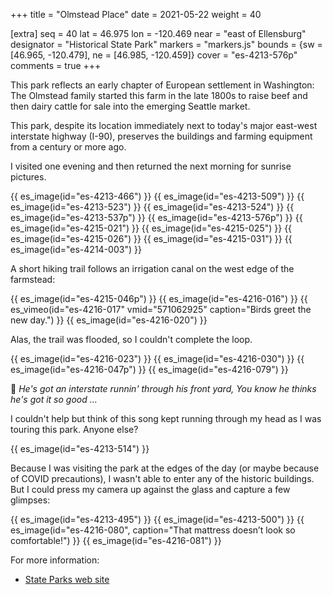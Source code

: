 +++
title = "Olmstead Place"
date = 2021-05-22
weight = 40

[extra]
seq = 40
lat = 46.975
lon = -120.469
near = "east of Ellensburg"
designator = "Historical State Park"
markers = "markers.js"
bounds = {sw = [46.965, -120.479], ne = [46.985, -120.459]}
cover = "es-4213-576p"
comments = true
+++

This park reflects an early chapter of European settlement in Washington: The Olmstead family started this farm in the late 1800s to raise beef and then dairy cattle for sale into the emerging Seattle market.

<!-- more -->

This park, despite its location immediately next to today's major east-west interstate highway (I-90), preserves the buildings and farming equipment from a century or more ago.

I visited one evening and then returned the next morning for sunrise pictures.

{{ es_image(id="es-4213-466") }}
{{ es_image(id="es-4213-509") }}
{{ es_image(id="es-4213-523") }}
{{ es_image(id="es-4213-524") }}
{{ es_image(id="es-4213-537p") }}
{{ es_image(id="es-4213-576p") }}
{{ es_image(id="es-4215-021") }}
{{ es_image(id="es-4215-025") }}
{{ es_image(id="es-4215-026") }}
{{ es_image(id="es-4215-031") }}
{{ es_image(id="es-4214-003") }}

A short hiking trail follows an irrigation canal on the west edge of the farmstead:

{{ es_image(id="es-4215-046p") }}
{{ es_image(id="es-4216-016") }}
{{ es_vimeo(id="es-4216-017" vmid="571062925" caption="Birds greet the new day.") }}
{{ es_image(id="es-4216-020") }}

Alas, the trail was flooded, so I couldn't complete the loop.

{{ es_image(id="es-4216-023") }}
{{ es_image(id="es-4216-030") }}
{{ es_image(id="es-4216-047p") }}
{{ es_image(id="es-4216-079") }}

🎵 _He's got an interstate runnin' through his front yard, You know he thinks he's got it so good …_

I couldn't help but think of this song kept running through my head as I was touring this park. Anyone else?

{{ es_image(id="es-4213-514") }}

Because I was visiting the park at the edges of the day (or maybe because of COVID precautions), I wasn't able to enter any of the historic buildings. But I could press my camera up against the glass and capture a few glimpses:

{{ es_image(id="es-4213-495") }}
{{ es_image(id="es-4213-500") }}
{{ es_image(id="es-4216-080", caption="That mattress doesn’t look so comfortable!") }}
{{ es_image(id="es-4216-081") }}

For more information:

* [State Parks web site](https://www.parks.state.wa.us/556/Olmstead-Place)
